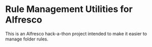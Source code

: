 # Rule Management Utilities for Alfresco

This is an Alfresco hack-a-thon project intended to make it easier to manage folder rules.
